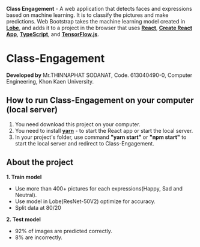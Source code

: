 **Class Engagement** - A web application that detects faces and expressions based on machine learning. 
It is to classify the pictures and make predictions. Web Bootstrap takes the machine learning model created in **[Lobe](https://lobe.ai/)**, 
and adds it to a project in the browser that uses **[React](https://reactjs.org/)**, **[Create React App](https://github.com/facebook/create-react-app)**, 
**[TypeScript](https://www.typescriptlang.org/)**, and **[TensorFlow.js](https://www.tensorflow.org/js)**.

# Class-Engagement

**Developed by** Mr.THINNAPHAT SODANAT, Code. 613040490-0, Computer Engineering, Khon Kaen University.

## How to run Class-Engagement on your computer (local server)
1. You need download this project on your computer. 
2. You need to install **[yarn](https://classic.yarnpkg.com/en/docs/install#windows-stable)** - to start the React app or start the local server.
3. In your project's folder, use command **"yarn start"** or **"npm start"** to start the local server and redirect to Class-Engagement.

## About the project
**1. Train model**
- Use more than 400+ pictures for each expressions(Happy, Sad and Neutral).
- Use model in Lobe(ResNet-50V2) optimize for accuracy.
- Split data at 80/20

**2. Test model**
- 92% of images are predicted correctly.
- 8% are incorrectly.
